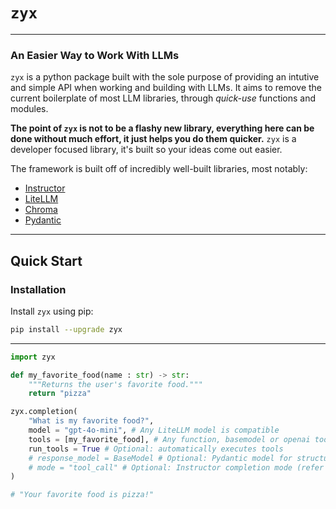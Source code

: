 # `zyx`

---

### An Easier Way to Work With LLMs

`zyx` is a python package built with the sole purpose of providing an intutive
and simple API when working and building with LLMs. It aims to remove the
current boilerplate of most LLM libraries, through *quick-use* functions and
modules.


**The point of `zyx` is not to be a flashy new library, everything here can be
done without much effort, it just helps you do them quicker.** `zyx` is a developer
focused library, it's built so your ideas come out easier.


The framework is built off of incredibly well-built libraries, most notably:

- [Instructor](https://github.com/jxnl/instructor)
- [LiteLLM](https://github.com/BerriAI/litellm)
- [Chroma](https://github.com/chroma-core/chroma)
- [Pydantic](https://github.com/pydantic/pydantic)

---

## Quick Start

### Installation

Install `zyx` using pip:

```bash
pip install --upgrade zyx
```

---

```python hl_lines="16"
import zyx

def my_favorite_food(name : str) -> str:
    """Returns the user's favorite food."""
    return "pizza"

zyx.completion(
    "What is my favorite food?",
    model = "gpt-4o-mini", # Any LiteLLM model is compatible
    tools = [my_favorite_food], # Any function, basemodel or openai tool
    run_tools = True # Optional: automatically executes tools
    # response_model = BaseModel # Optional: Pydantic model for structured outputs
    # mode = "tool_call" # Optional: Instructor completion mode (refer to instructor docs)
)

# "Your favorite food is pizza!"
```
